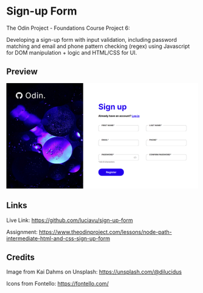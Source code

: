 # Sign-up Form
The Odin Project - Foundations Course Project 6:

Developing a sign-up form with input validation, including password matching and email and phone pattern checking (regex) using Javascript for DOM manipulation + logic and HTML/CSS for UI.

## Preview
![alt text](img/preview.png)
## Links
Live Link: https://github.com/luciavu/sign-up-form

Assignment: https://www.theodinproject.com/lessons/node-path-intermediate-html-and-css-sign-up-form
## Credits
Image from Kai Dahms on Unsplash: https://unsplash.com/@dilucidus


Icons from Fontello: https://fontello.com/